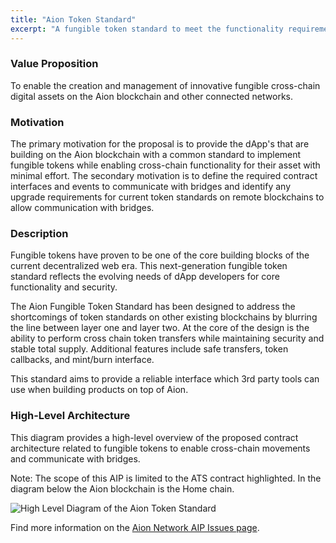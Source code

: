 ```yaml
---
title: "Aion Token Standard"
excerpt: "A fungible token standard to meet the functionality requirements of current dApp developers and enable cross-chain token movements."
---
```


### Value Proposition

To enable the creation and management of innovative fungible cross-chain digital assets on the Aion blockchain and other connected networks.

### Motivation

The primary motivation for the proposal is to provide the dApp's that are building on the Aion blockchain with a common standard to implement fungible tokens while enabling cross-chain functionality for their asset with minimal effort. The secondary motivation is to define the required contract interfaces and events to communicate with bridges and identify any upgrade requirements for current token standards on remote blockchains to allow communication with bridges.

### Description

Fungible tokens have proven to be one of the core building blocks of the current decentralized web era. This next-generation fungible token standard reflects the evolving needs of dApp developers for core functionality and security.

The Aion Fungible Token Standard has been designed to address the shortcomings of token standards on other existing blockchains by blurring the line between layer one and layer two. At the core of the design is the ability to perform cross chain token transfers while maintaining security and stable total supply. Additional features include safe transfers, token callbacks, and mint/burn interface.

This standard aims to provide a reliable interface which 3rd party tools can use when building products on top of Aion.

### High-Level Architecture

This diagram provides a high-level overview of the proposed contract architecture related to fungible tokens to enable cross-chain movements and communicate with bridges.

Note: The scope of this AIP is limited to the ATS contract highlighted. In the diagram below the Aion blockchain is the Home chain.

![High Level Diagram of the Aion Token Standard](high_level_ats_diagram.png)

Find more information on the [Aion Network AIP Issues page](https://github.com/aionnetwork/AIP/issues/4).